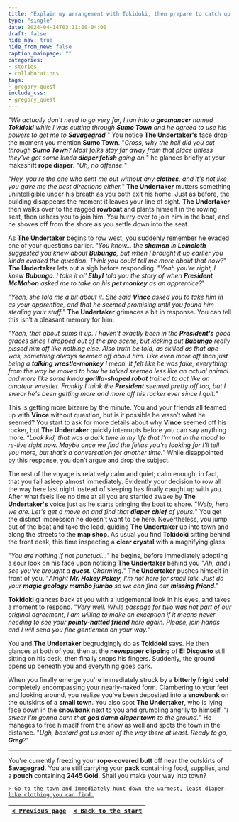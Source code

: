 ```yaml
---
title: "Explain my arrangement with Tokidoki, then prepare to catch up with El Disgusto in Savagegrad."
type: "single"
date: 2024-04-14T03:11:00-04:00
draft: false
hide_nav: true
hide_from_new: false
caption_mainpage: ""
categories:
- stories
- collaborations
tags:
- gregory-quest
include_css:
- gregory_quest
---
```


"*We actually don't need to go very far, I ran into a **geomancer** named **Tokidoki** while I was cutting through **Sumo Town** and he agreed to use his powers to get me to **Savagegrad**.*" You notice **The Undertaker's** face drop the moment you mention **Sumo Town**. "*Gross, why the hell did you cut through **Sumo Town**? Most folks stay far away from that place unless they've got some kinda **diaper fetish** going on.*" he glances briefly at your makeshift **rope diaper**. "*Uh, no offense.*"

"*Hey, you're the one who sent me out without any **clothes**, and it's not like you gave me the best directions either.*" **The Undertaker** mutters something unintelligible under his breath as you both exit his home. Just as before, the building disappears the moment it leaves your line of sight. **The Undertaker** then walks over to the ragged **rowboat** and plants himself in the rowing seat, then ushers you to join him. You hurry over to join him in the boat, and he shoves off from the shore as you settle down into the seat. 

As **The Undertaker** begins to row west, you suddenly remember he evaded one of your questions earlier. “*You know… the **shaman** in **Loincloth** suggested you knew about **Bubungo**, but when I brought it up earlier you kinda evaded the question. Think you could tell me more about that now?*” **The Undertaker** lets out a sigh before responding. "*Yeah you're right, I knew **Bubungo**. I take it ol' **Ethyl** told you the story of when **President McMahon** asked me to take on his **pet monkey** as an apprentice?*"

"*Yeah, she told me a bit about it. She said **Vince** asked you to take him in as your apprentice, and that he seemed promising until you found him stealing your stuff.*" **The Undertaker** grimaces a bit in response. You can tell this isn’t a pleasant memory for him.

"*Yeah, that about sums it up. I haven't exactly been in the **President's** good graces since I dropped out of the pro scene, but kicking out **Bubungo** really pissed him off like nothing else. Also truth be told, as skilled as that ape was, something always seemed off about him. Like even more off than just being a **talking wrestle-monkey** I mean. It felt like he was fake, everything from the way he moved to how he talked seemed less like an actual animal and more like some kinda **gorilla-shaped robot** trained to act like an amateur wrestler. Frankly I think the **President** seemed pretty off too, but I swear he's been getting more and more off his rocker ever since I quit.*"

This is getting more bizarre by the minute. You and your friends all teamed up with **Vince** without question, but is it possible he wasn’t what he seemed? You start to ask for more details about why **Vince** seemed off his rocker, but **The Undertaker** quickly interrupts before you can say anything more. “*Look kid, that was a dark time in my life that I’m not in the mood to re-live right now. Maybe once we find the fellas you’re looking for I’ll tell you more, but that’s a conversation for another time.*” While disappointed by this response, you don’t argue and drop the subject.

The rest of the voyage is relatively calm and quiet; calm enough, in fact, that you fall asleep almost immediately. Evidently your decision to row all the way here last night instead of sleeping has finally caught up with you. After what feels like no time at all you are startled awake by **The Undertaker's** voice just as he starts bringing the boat to shore. "*Welp, here we are. Let's get a move on and find that **diaper chief** of yours.*" You get the distinct impression he doesn't want to be here. Nevertheless, you jump out of the boat and take the lead, guiding **The Undertaker** up into town and along the streets to the **map shop**. As usual you find **Tokidoki** sitting behind the front desk, this time inspecting a **clear crystal** with a magnifying glass.

"*You are nothing if not punctual...*" he begins, before immediately adopting a sour look on his face upon noticing **The Undertaker** behind you "*Ah, and I see you've brought a **guest**. Charming.*" **The Undertaker** pushes himself in front of you. "*Alright **Mr. Hokey Pokey**, I'm not here for small talk. Just do your **magic geology mumbo jumbo** so we can find our **missing friend**.*"

**Tokidoki** glances back at you with a judgemental look in his eyes, and takes a moment to respond. "*Very well. While passage for two was not part of our original agreement, I am willing to make an exception if it means never needing to see your **pointy-hatted friend** here again. Please, join hands and I will send you fine gentlemen on your way.*" 

You and **The Undertaker** begrudgingly do as **Tokidoki** says. He then glances at both of you, then at the **newspaper clipping** of **El Disgusto** still sitting on his desk, then finally snaps his fingers. Suddenly, the ground opens up beneath you and everything goes dark.

When you finally emerge you're immediately struck by a **bitterly frigid cold** completely encompassing your nearly-naked form. Clambering to your feet and looking around, you realize you've been deposited into a **snowbank** on the outskirts of a **small town**. You also spot **The Undertaker**, who is lying face down in the **snowbank** next to you and grumbling angrily to himself. "*I swear I'm gonna burn that **god damn diaper town** to the ground.*" He manages to free himself from the snow as well and spots the town in the distance. "*Ugh, bastard got us most of the way there at least. Ready to go, **Greg**?*"

---

You're currently freezing your **rope-covered butt** off near the outskirts of **Savagegrad**. You are still carrying your **pack** containing food, supplies, and a **pouch** containing **2445 Gold**. Shall you make your way into town?

[``> Go to the town and immediately hunt down the warmest, least diaper-like clothing you can find.``](../94)

|[``< Previous page``](../92)|[``< Back to the start``](../)|
|---|---|